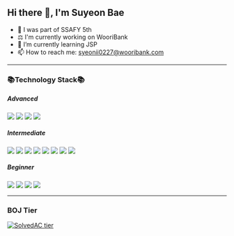 ## Hi there 👋, I'm Suyeon Bae


<!-- **sy0227/sy0227** is a ✨ _special_ ✨ repository because its `README.md` (this file) appears on your GitHub profile. -->

- 🔭 I was part of SSAFY 5th
- ⚖️ I'm currently working on WooriBank
- 🌱 I’m currently learning JSP
- 📫 How to reach me: syeonii0227@wooribank.com





<!-- ![](https://img.shields.io/badge/뱃지에쓸글씨-색상코드?style=flat-square&logo=아이콘이름&logoColor=white) -->

<hr>

### 📚Technology Stack📚

##### Advanced

<!-- java, mysql, python, adobeXD -->

![](https://img.shields.io/badge/JAVA-007396?style=flat-square&logo=Java&logoColor=white) ![](https://img.shields.io/badge/MySQL-4479A1?style=flat-square&logo=MySQL&logoColor=white) ![](https://img.shields.io/badge/Python-3776AB?style=flat-square&logo=Python&logoColor=white) ![](https://img.shields.io/badge/Adobe%20XD-FF61F6?style=flat-square&logo=Adobe%20XD&logoColor=white)



##### Intermediate

<!-- html5, css3, js, jQuery, spring, vue, adobeAE, adobePro -->

![](https://img.shields.io/badge/HTML5-E34F26?style=flat-square&logo=html5&logoColor=white) ![](https://img.shields.io/badge/CSS3-1572B6?style=flat-square&logo=CSS3&logoColor=white) ![](https://img.shields.io/badge/JavaScript-F7DF1E?style=flat-square&logo=JavaScript&logoColor=white) ![](https://img.shields.io/badge/jQuery-0769AD?style=flat-square&logo=jQuery&logoColor=white) ![](https://img.shields.io/badge/Spring-6DB33F?style=flat-square&logo=Spring&logoColor=white) ![](https://img.shields.io/badge/vue%2Ejs-4FC08D?style=flat-square&logo=vue.js&logoColor=white) ![](https://img.shields.io/badge/Adobe%20After%20Effects-9999FF?style=flat-square&logo=adobe%20after%20effects&logoColor=white) ![](https://img.shields.io/badge/Adobe%20Premiere%20Pro-9999FF?style=flat-square&logo=Adobe%20Premiere%20Pro&logoColor=white)



##### Beginner

<!-- Android, C++, Arduino, microbit -->

![](https://img.shields.io/badge/Android%20Studio-3DDC84?style=flat-square&logo=Android%20Studio&logoColor=white) ![](https://img.shields.io/badge/C++-00599C?style=flat-square&logo=C%2B%2B&logoColor=white) ![](https://img.shields.io/badge/Arduino-00979D?style=flat-square&logo=Arduino&logoColor=white) ![](https://img.shields.io/badge/micro:bit-00ED00?style=flat-square&logo=micro:bit&logoColor=white)


<hr>


### BOJ Tier

[![SolvedAC tier](http://mazassumnida.wtf/api/v2/generate_badge?boj=sy0227)](https://solved.ac/sy0227)

